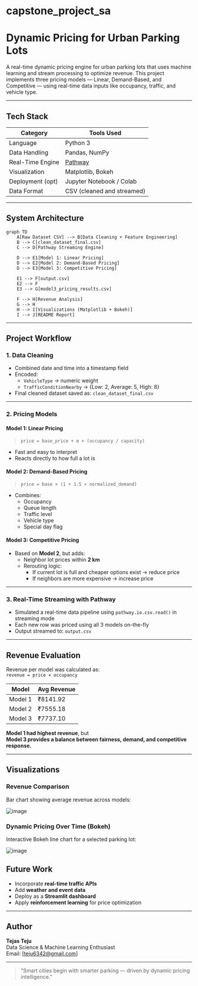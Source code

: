 # capstone_project_sa
#  Dynamic Pricing for Urban Parking Lots


A real-time dynamic pricing engine for urban parking lots that uses machine learning and stream processing to optimize revenue. This project implements three pricing models — Linear, Demand-Based, and Competitive — using real-time data inputs like occupancy, traffic, and vehicle type.

---

##  Tech Stack

| Category         | Tools Used                           |
|------------------|---------------------------------------|
| Language         | Python 3                              |
| Data Handling    | Pandas, NumPy                         |
| Real-Time Engine | [Pathway](https://pathway.com)        |
| Visualization    | Matplotlib, Bokeh                     |
| Deployment (opt) | Jupyter Notebook / Colab              |
| Data Format      | CSV (cleaned and streamed)            |

---

##  System Architecture

```mermaid
graph TD
    A[Raw Dataset CSV] --> B[Data Cleaning + Feature Engineering]
    B --> C[clean_dataset_final.csv]
    C --> D[Pathway Streaming Engine]

    D --> E1[Model 1: Linear Pricing]
    D --> E2[Model 2: Demand-Based Pricing]
    D --> E3[Model 3: Competitive Pricing]

    E1 --> F[output.csv]
    E2 --> F
    E3 --> G[model3_pricing_results.csv]

    F --> H[Revenue Analysis]
    G --> H
    H --> I[Visualizations (Matplotlib + Bokeh)]
    I --> J[README Report]
```

---

##  Project Workflow

### 1.  Data Cleaning
- Combined date and time into a timestamp field
- Encoded:
  - `VehicleType` → numeric weight
  - `TrafficConditionNearby` → {Low: 2, Average: 5, High: 8}
- Final cleaned dataset saved as: `clean_dataset_final.csv`

---

### 2.  Pricing Models

####  Model 1: Linear Pricing
> `price = base_price + α × (occupancy / capacity)`

- Fast and easy to interpret
- Reacts directly to how full a lot is

####  Model 2: Demand-Based Pricing
> `price = base × (1 + 1.5 × normalized_demand)`

- Combines:
  - Occupancy
  - Queue length
  - Traffic level
  - Vehicle type
  - Special day flag

####  Model 3: Competitive Pricing
- Based on **Model 2**, but adds:
  - Neighbor lot prices within **2 km**
  - Rerouting logic:
    - If current lot is full and cheaper options exist → reduce price
    - If neighbors are more expensive → increase price

---

### 3.  Real-Time Streaming with Pathway

- Simulated a real-time data pipeline using `pathway.io.csv.read()` in streaming mode
- Each new row was priced using all 3 models on-the-fly
- Output streamed to: `output.csv`

---

##  Revenue Evaluation

Revenue per model was calculated as:  
`revenue = price × occupancy`

| Model     | Avg Revenue |
|-----------|-------------|
| Model 1   | ₹8141.92    |
| Model 2   | ₹7555.18    |
| Model 3   | ₹7737.10    |

 **Model 1 had highest revenue**, but  
 **Model 3 provides a balance between fairness, demand, and competitive response.**

---

##  Visualizations

###  Revenue Comparison

Bar chart showing average revenue across models:

![image](https://github.com/user-attachments/assets/738b084a-f3de-4cca-b5a9-b1ac985fe06d)


###  Dynamic Pricing Over Time (Bokeh)

Interactive Bokeh line chart for a selected parking lot:

![image](https://github.com/user-attachments/assets/2d6ce466-60ba-4d27-9fbb-4ca12277c572)




##  Future Work

- Incorporate **real-time traffic APIs**
- Add **weather and event data**
- Deploy as a **Streamlit dashboard**
- Apply **reinforcement learning** for price optimization

---

##  Author

**Tejas Teju**  
 Data Science & Machine Learning Enthusiast  
 Email: [teju6342@gmail.com]

---

> “Smart cities begin with smarter parking — driven by dynamic pricing intelligence.”



